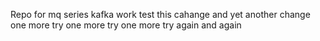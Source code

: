 Repo for mq series kafka work
 test this cahange
 and yet another change
 one more try
one more try
one more try again and again


